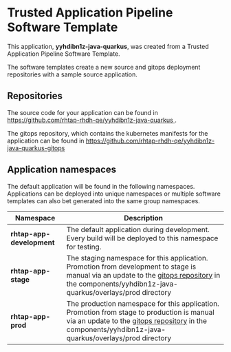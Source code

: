 # Trusted Application Pipeline Software Template

This application, **yyhdibn1z-java-quarkus**, was created from a Trusted Application Pipeline Software Template.

The software templates create a new source and gitops deployment repositories with a sample source application. 

## Repositories

The source code for your application can be found in [https://github.com/rhtap-rhdh-qe/yyhdibn1z-java-quarkus ](https://github.com/rhtap-rhdh-qe/yyhdibn1z-java-quarkus ).
 
The gitops repository, which contains the kubernetes manifests for the application can be found in 
[https://github.com/rhtap-rhdh-qe/yyhdibn1z-java-quarkus-gitops ](https://github.com/rhtap-rhdh-qe/yyhdibn1z-java-quarkus-gitops ) 

## Application namespaces 

The default application will be found in the following namespaces. Applications can be deployed into unique namespaces or multiple software templates can also bet generated into the same group namespaces.  

|  Namespace   |  Description   |  
| -------- | -------- |   
| **rhtap-app-development** | The default application during development. Every build will be deployed to this namespace for testing. | 
| **rhtap-app-stage** | The staging namespace for this application. Promotion from development to stage is manual via an update to the [gitops repository](https://github.com/rhtap-rhdh-qe/yyhdibn1z-java-quarkus-gitops ) in the components/yyhdibn1z-java-quarkus/overlays/prod directory |  
| **rhtap-app-prod** | The production namespace for this application. Promotion from stage to production is manual via an update to the [gitops repository](https://github.com/rhtap-rhdh-qe/yyhdibn1z-java-quarkus-gitops ) in the components/yyhdibn1z-java-quarkus/overlays/prod directory | 